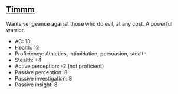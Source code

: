 ## [Timmm](https://www.dndbeyond.com/profile/DnDOSullivan/characters/44362009)

Wants vengeance against those who do evil, at any cost. A powerful warrior.

- AC: 18
- Health: 12
- Proficiency: Athletics, intimidation, persuasion, stealth
- Stealth: +4
- Active perception: -2 (not proficient)
- Passive perception: 8
- Passive investigation: 8 
- Passive insight: 8
